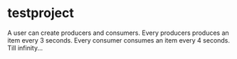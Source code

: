 # testproject
A user can create producers and consumers.
Every producers produces an item every 3 seconds.
Every consumer consumes an item every 4 seconds.
Till infinity...

